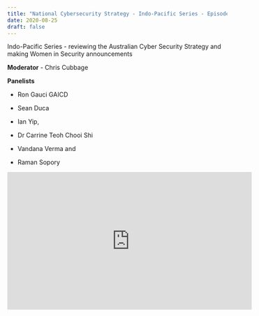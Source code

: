 ```yaml
---
title: "National Cybersecurity Strategy - Indo-Pacific Series - Episode 2"
date: 2020-08-25
draft: false
---
```

 
Indo-Pacific Series - reviewing the Australian Cyber Security Strategy and making Women in Security announcements

**Moderator** - Chris Cubbage
 
**Panelists**

* Ron Gauci GAICD 

* Sean Duca

* Ian Yip,
 
* Dr Carrine Teoh Chooi Shi
 
* Vandana Verma and 

* Raman Sopory 

<iframe width="560" height="315" src="https://www.youtube.com/embed/vH09VzfHUM4" frameborder="0" allow="accelerometer; autoplay; clipboard-write; encrypted-media; gyroscope; picture-in-picture" allowfullscreen></iframe>